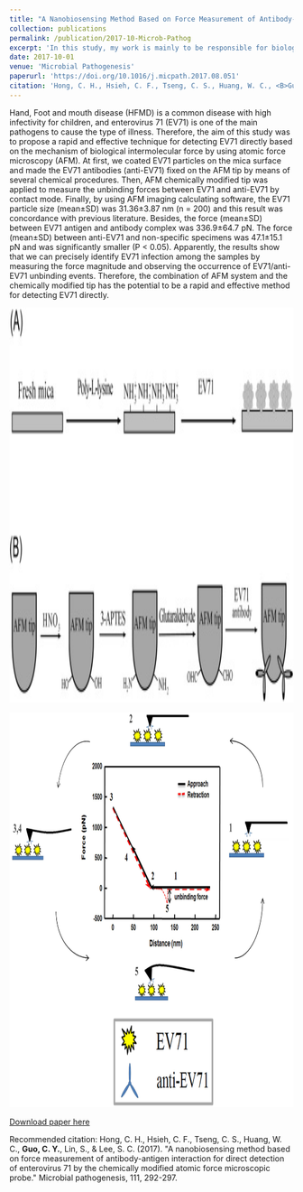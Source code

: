 ```yaml
---
title: "A Nanobiosensing Method Based on Force Measurement of Antibody-Antigen Interaction for Direct Detection of Enterovirus 71 by the Chemically Modified Atomic Force Microscopic Probe"
collection: publications
permalink: /publication/2017-10-Microb-Pathog
excerpt: 'In this study, my work is mainly to be responsible for biological sample preparation, coating anti-EV71 on Atomic Force Microscopy(AFM) tips(bound covalently), AFM probe and scanner calibration, and operate an AFM in liquid are amplitude-modulation and tapping mode, after Image sampling of EV71 acquired by tapping mode. Then, using AFM imaging calculating software, the EV71 particle size.'
date: 2017-10-01
venue: 'Microbial Pathogenesis'
paperurl: 'https://doi.org/10.1016/j.micpath.2017.08.051'
citation: 'Hong, C. H., Hsieh, C. F., Tseng, C. S., Huang, W. C., <B>Guo, C. Y.</B>, Lin, S., & Lee, S. C. (2017). &quot;A nanobiosensing method based on force measurement of antibody-antigen interaction for direct detection of enterovirus 71 by the chemically modified atomic force microscopic probe.&quot; <i>Microbial Pathogenesis</i>. <B>(Co-author)</B>'
---
```

Hand, Foot and mouth disease (HFMD) is a common disease with high infectivity for children, and enterovirus 71 (EV71) is one of the main pathogens to cause the type of illness. Therefore, the aim of this study was to propose a rapid and effective technique for detecting EV71 directly based on the mechanism of biological intermolecular force by using atomic force microscopy (AFM). At first, we coated EV71 particles on the mica surface and made the EV71 antibodies (anti-EV71) fixed on the AFM tip by means of several chemical procedures. Then, AFM chemically modified tip was applied to measure the unbinding forces between EV71 and anti-EV71 by contact mode. Finally, by using AFM imaging calculating software, the EV71 particle size (mean±SD) was 31.36±3.87 nm (n = 200) and this result was concordance with previous literature. Besides, the force (mean±SD) between EV71 antigen and antibody complex was 336.9±64.7 pN. The force (mean±SD) between anti-EV71 and non-specific specimens was 47.1±15.1 pN and was significantly smaller (P < 0.05). Apparently, the results show that we can precisely identify EV71 infection among the samples by measuring the force magnitude and observing the occurrence of EV71/anti-EV71 unbinding events. Therefore, the combination of AFM system and the chemically modified tip has the potential to be a rapid and effective method for detecting EV71 directly.

<p align="center">
    <img src="/images/2017-10-Microb-Pathog/gr1.jpg" width="800" height="700">
</p>

<p align="center">
    <img src="/images/2017-10-Microb-Pathog/gr2.png" width="800" height="700">
</p>

[Download paper here](https://github.com/GCY/GCY.github.io/blob/master/files/10.1016%40j.micpath.2017.08.051.pdf)

Recommended citation: Hong, C. H., Hsieh, C. F., Tseng, C. S., Huang, W. C., <B>Guo, C. Y.</B>, Lin, S., & Lee, S. C. (2017). "A nanobiosensing method based on force measurement of antibody-antigen interaction for direct detection of enterovirus 71 by the chemically modified atomic force microscopic probe." Microbial pathogenesis, 111, 292-297.
